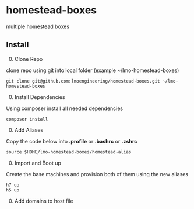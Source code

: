 # homestead-boxes
multiple homestead boxes


## Install


0. Clone Repo

clone repo using git into local folder (example ~/lmo-homestead-boxes)

    git clone git@github.com:lmoengineering/homestead-boxes.git ~/lmo-homestead-boxes

0. Install Dependencies

Using composer install all needed dependencies

    composer install

0. Add Aliases

Copy the code below into __.profile__ or __.bashrc__ or __.zshrc__

    source $HOME/lmo-homestead-boxes/homestead-alias

0. Import and Boot up

Create the base machines and provision both of them using the new aliases

    h7 up
    h5 up

0. Add domains to host file

